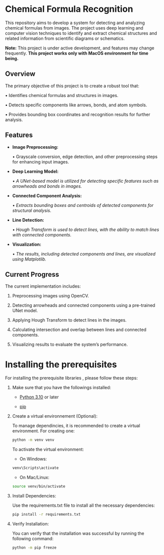 # Chemical Formula Recognition

This repository aims to develop a system for detecting and analyzing chemical formulas from images. The project uses deep learning and computer vision techniques to identify and extract chemical structures and related information from scientific diagrams or schematics.

**Note:** This project is under active development, and features may change frequently.
**This project works only with MacOS environment for time being.**

## Overview

The primary objective of this project is to create a robust tool that:

•	Identifies chemical formulas and structures in images.
 
•	Detects specific components like arrows, bonds, and atom symbols.
 
•	Provides bounding box coordinates and recognition results for further analysis.

## Features
- **Image Preprocessing:**  

	• Grayscale conversion, edge detection, and other preprocessing steps for enhancing input images.



- **Deep Learning Model:**

  
	• 	*A UNet-based model is utilized for detecting specific features such as arrowheads and bonds in images.*


 
- **Connected Component Analysis:**
    
	•	*Extracts bounding boxes and centroids of detected components for structural analysis.*

- **Line Detection:**
  
	•	*Hough Transform is used to detect lines, with the ability to match lines with connected components.*

- **Visualization:**
  
	•	*The results, including detected components and lines, are visualized using Matplotlib.*


## Current Progress

The current implementation includes:

1.	Preprocessing images using OpenCV.

2.	Detecting arrowheads and connected components using a pre-trained UNet model.

3.	Applying Hough Transform to detect lines in the images.
   
4.	Calculating intersection and overlap between lines and connected components.
   
5.	Visualizing results to evaluate the system’s performance.


# Installing the prerequisites
For installing the prerequisite libraries , please follow these steps:
1. Make sure that you have the followings installed:
   
	- [Python 3.10](https://www.python.org/) or later
   
	- [pip](https://pip.pypa.io/en/stable/)

2. Create a virtual environnement (Optional):
   
   To manage dependincies, it is recommended to create a virtual environment. For creating one:
	```bash
	python -m venv venv
 	```
   To activate the virtual environment:
	- On Windows:
	```bash
 	venv\Scripts\activate
 	```
  	- On Mac/Linux:
	```bash
 	source venv/bin/activate
 	```
3. Install Dependencies:

   Use the requirements.txt file to install all the necessary dependencies:
   ```bash
   pip install -r requirements.txt
   ```

4. Verify Installation:
   
   You can verify that the installation was successful by running the following command:
	```bash
	python -m pip freeze
	```
